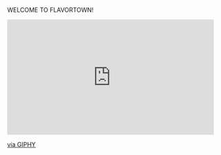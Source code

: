 WELCOME TO FLAVORTOWN!

<iframe src="https://giphy.com/embed/QXnH1pMOgE7bW" width="480" height="269" frameBorder="0" class="giphy-embed" allowFullScreen></iframe><p><a href="https://giphy.com/gifs/guy-fieri-QXnH1pMOgE7bW">via GIPHY</a></p>
